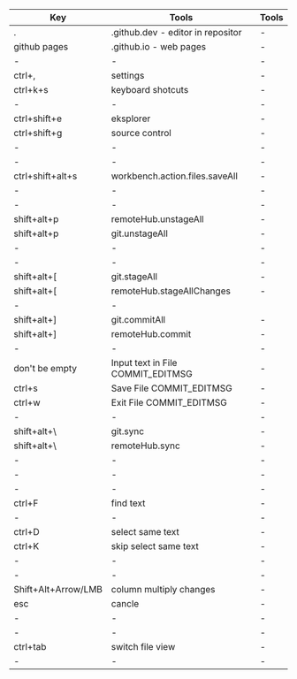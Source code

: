 

| Key | Tools | Tools |
| --- | ----- | ----- |
| .   | .github.dev - editor in repositor | - |
| github pages   | .github.io - web pages | - |
| -   | - | - |
| ctrl+,   | settings | - |
| ctrl+k+s   | keyboard shotcuts | - |
| -   | - | - |
| ctrl+shift+e   | eksplorer | - |
| ctrl+shift+g   | source control | - |
| -   | - | - |
| -   | - | - |
| ctrl+shift+alt+s | workbench.action.files.saveAll | - |
| -   | - | - |
| -   | - | - |
| shift+alt+p | remoteHub.unstageAll | - |
| shift+alt+p |  git.unstageAll | - |
| -   | - | - |
| -   | - | - |
| shift+alt+[   | git.stageAll | - |
| shift+alt+[   | remoteHub.stageAllChanges  | - |
| -   | - |
| shift+alt+]   | git.commitAll | - |
| shift+alt+]   | remoteHub.commit | - |
| -   | - | - |
| don't be empty | Input text in File COMMIT_EDITMSG | - |
| ctrl+s   | Save File COMMIT_EDITMSG | - |
| ctrl+w   | Exit File COMMIT_EDITMSG | - |
| -   | - | - |
| shift+alt+\\  | git.sync | - |
| shift+alt+\\  | remoteHub.sync | - |
| -   | - | - |
| -   | - | - |
| -   | - | - |
| ctrl+F   | find text | - |
| -   | - | - |
| ctrl+D   | select same text  | - |
| ctrl+K   | skip select same text  | - |
| -   | - | - |
| -   | - | - |
| Shift+Alt+Arrow/LMB   | column multiply changes | - |
| esc   | cancle  | - |
| -   | - | - |
| -   | - | - |
| ctrl+tab | switch file view | - |
| -   | - | - |
